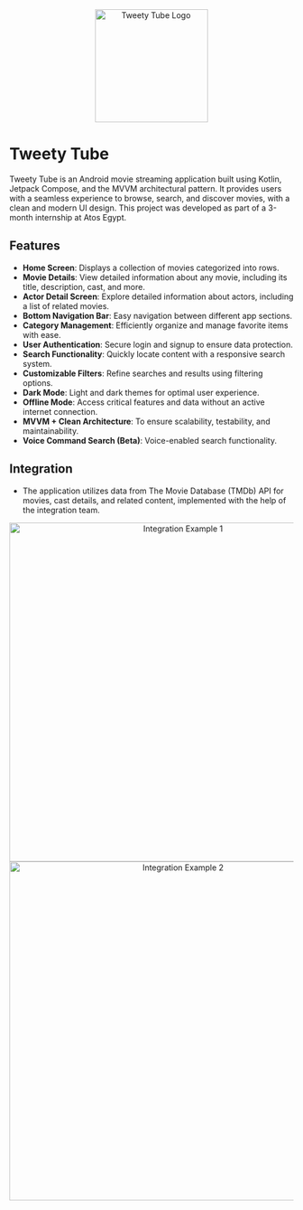 <div align="center">
  <img src="images/Image0.gif" alt="Tweety Tube Logo" width="200">
</div>

# Tweety Tube

Tweety Tube is an Android movie streaming application built using Kotlin, Jetpack Compose, and the MVVM architectural pattern. It provides users with a seamless experience to browse, search, and discover movies, with a clean and modern UI design. This project was developed as part of a 3-month internship at Atos Egypt.

## Features
- **Home Screen**: Displays a collection of movies categorized into rows.
- **Movie Details**: View detailed information about any movie, including its title, description, cast, and more.
- **Actor Detail Screen**: Explore detailed information about actors, including a list of related movies.
- **Bottom Navigation Bar**: Easy navigation between different app sections.
- **Category Management**: Efficiently organize and manage favorite items with ease.
- **User Authentication**: Secure login and signup to ensure data protection.
- **Search Functionality**: Quickly locate content with a responsive search system.
- **Customizable Filters**: Refine searches and results using filtering options.
- **Dark Mode**: Light and dark themes for optimal user experience.
- **Offline Mode**: Access critical features and data without an active internet connection.
- **MVVM + Clean Architecture**: To ensure scalability, testability, and maintainability.
- **Voice Command Search (Beta)**: Voice-enabled search functionality.

## Integration
- The application utilizes data from The Movie Database (TMDb) API for movies, cast details, and related content, implemented with the help of the integration team.

<div align="center">
  <img src="images/integration_example_1.png" alt="Integration Example 1" width="600">
  <img src="images/integration_example_2.png" alt="Integration Example 2" width="600">
</div>

